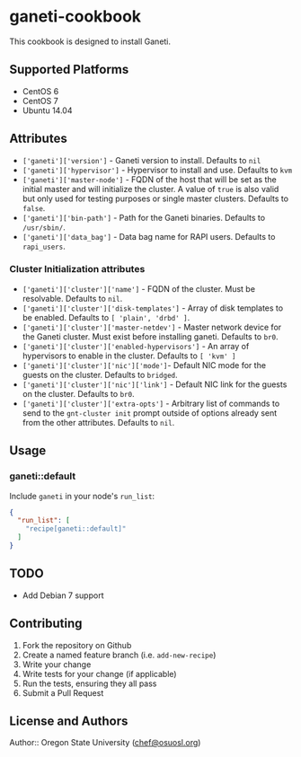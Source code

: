 # ganeti-cookbook

This cookbook is designed to install Ganeti.

## Supported Platforms

* CentOS 6
* CentOS 7
* Ubuntu 14.04

## Attributes

- `['ganeti']['version']` - Ganeti version to install. Defaults to `nil`
- `['ganeti']['hypervisor']` - Hypervisor to install and use. Defaults to `kvm`
- `['ganeti']['master-node']` - FQDN of the host that will be set as the initial
  master and will initialize the cluster. A value of `true` is also valid but
  only used for testing purposes or single master clusters. Defaults to `false`.
- `['ganeti']['bin-path']` - Path for the Ganeti binaries. Defaults to
  `/usr/sbin/`.
- `['ganeti']['data_bag']` - Data bag name for RAPI users. Defaults to
  `rapi_users`.

### Cluster Initialization attributes
- `['ganeti']['cluster']['name']` - FQDN of the cluster. Must be resolvable.
  Defaults to `nil`.
- `['ganeti']['cluster']['disk-templates']` - Array of disk templates to be
  enabled. Defaults to `[ 'plain', 'drbd' ]`.
- `['ganeti']['cluster']['master-netdev']` - Master network device for the
  Ganeti cluster. Must exist before installing ganeti. Defaults to `br0`.
- `['ganeti']['cluster']['enabled-hypervisors']` - An array of hypervisors to
  enable in the cluster. Defaults to `[ 'kvm' ]`
- `['ganeti']['cluster']['nic']['mode']`- Default NIC mode for the guests on the
  cluster.  Defaults to `bridged`.
- `['ganeti']['cluster']['nic']['link']` - Default NIC link for the guests on
  the cluster. Defaults to `br0`.
- `['ganeti']['cluster']['extra-opts']` - Arbitrary list of commands to send to
  the `gnt-cluster init` prompt outside of options already sent from the other
  attributes. Defaults to `nil`.

## Usage

### ganeti::default

Include `ganeti` in your node's `run_list`:

```json
{
  "run_list": [
    "recipe[ganeti::default]"
  ]
}
```

## TODO

* Add Debian 7 support

## Contributing

1. Fork the repository on Github
2. Create a named feature branch (i.e. `add-new-recipe`)
3. Write your change
4. Write tests for your change (if applicable)
5. Run the tests, ensuring they all pass
6. Submit a Pull Request

## License and Authors

Author:: Oregon State University (<chef@osuosl.org>)
